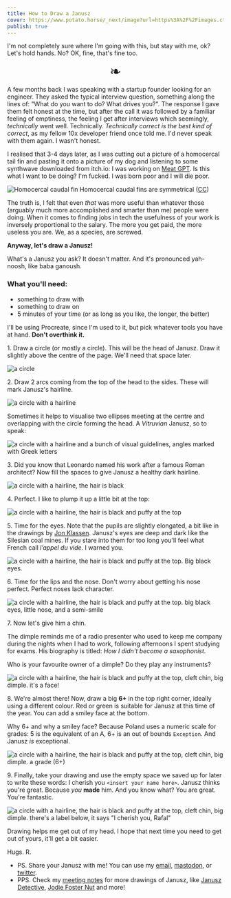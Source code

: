 ```yaml
---
title: How to Draw a Janusz
cover: https://www.potato.horse/_next/image?url=https%3A%2F%2Fimages.ctfassets.net%2Fhyylafu4fjks%2F1x6XqliqGQPXTodDVCogp0%2F14e3c09213cf95389e73150fdbc06763%2FUntitled_Artwork_96.png&w=2048&q=75
publish: true
---
```


I'm not completely sure where I'm going with this, but stay with me, ok? Let's hold hands. No? OK, fine, that's fine too.

<center style='font-size: 2rem'>❧</center>

A few months back I was speaking with a startup founder looking for an engineer.  They asked the typical interview question, something along the lines of: "What do you want to do? What drives you?". The response I gave them felt honest at the time, but after the call it was followed by a familiar feeling of emptiness, the feeling I get after interviews which seemingly, *technically* went well. Technically. *Technically correct is the best kind of correct*, as my fellow 10x developer friend once told me. I'd never speak with them again. I wasn't honest.

I realised that 3-4 days later, as I was cutting out a picture of a homocercal tail fin and pasting it onto a picture of my dog and listening to some synthwave downloaded from itch.io: I was working on [Meat GPT](https://meat-gpt.sonnet.io). Is this what I want to be doing? I'm fucked. I was born poor and I will die poor.


![Homocercal caudal fin](004-fin.png)
Homocercal caudal fins are symmetrical ([CC](https://en.wikipedia.org/wiki/Fish_fin#/media/File:Barb_gonio_080525_9610_ltn_Cf.jpg))


The truth is, I felt that even *that* was more useful than whatever those (arguably much more accomplished and smarter than me) people were doing. When it comes to finding jobs in tech the usefulness of your work is inversely proportional to the salary. The more you get paid, the more useless you are. We, as a species, are screwed.

**Anyway, let's draw a Janusz!**

What's a Janusz you ask? It doesn't matter. And it's pronounced yah-noosh, like baba ganoush.

### What you'll need:

- something to draw with
- something to draw on
- 5 minutes of your time (or as long as you like, the longer, the better)

I'll be using Procreate, since I'm used to it, but pick whatever tools you have at hand. **Don't overthink it.**


1\. Draw a circle (or mostly a circle). This will be the head of Janusz. Draw it slightly above the centre of the page. We'll need that space later.

![a circle](004-01.png)

2\. Draw 2 arcs coming from the top of the head to the sides. These will mark Janusz's hairline.
 
![a circle with a hairline](004-02.png)  

Sometimes it helps to visualise two ellipses meeting at the centre and overlapping with the circle forming the head. A *Vitruvian* Janusz, so to speak:

![a circle with a hairline and a bunch of visual guidelines, angles marked with Greek letters](004-03.png)

3\. Did you know that Leonardo named his work after a famous Roman architect? Now fill the spaces to give Janusz a healthy dark hairline.

![a circle with a hairline, the hair is black](004-04.png)

4\. Perfect. I like to plump it up a little bit at the top:

![a circle with a hairline, the hair is black and puffy at the top](004-05.png)

5\. Time for the eyes. Note that the pupils are slightly elongated, a bit like in the drawings by [Jon Klassen](https://i.cbc.ca/1.4270907.1504213418!/fileImage/httpImage/image.jpg_gen/derivatives/16x9_780/jon-klassen.jpg). Janusz's eyes are deep and dark like the Silesian coal mines. If you stare into them for too long you'll feel what French call _l’appel du vide_. I warned you.

![a circle with a hairline, the hair is black and puffy at the top. Big black eyes.](004-06.png)

6\. Time for the lips and the nose. Don't worry about getting his nose perfect. Perfect noses lack character.

![a circle with a hairline, the hair is black and puffy at the top. big black eyes, little nose, and a semi-smile](004-07.png)

7\. Now let's give him a chin.

The dimple reminds me of a radio presenter who used to keep me company during the nights when I had to work, following afternoons I spent studying for exams. His biography is titled: *How I didn't become a saxophonist*.
   
Who is your favourite owner of a dimple? Do they play any instruments?

![a circle with a hairline, the hair is black and puffy at the top, cleft chin, big dimple. it's a face!](004-08.png)

8\. We're almost there! Now, draw a big **6+** in the top right corner, ideally using a different colour. Red or green is suitable for Janusz at this time of the year. You can add a smiley face at the bottom. 

Why 6+ and why a smiley face? Because Poland uses a numeric scale for grades: 5 is the equivalent of an A, 6+ is an out of bounds `Exception`. And Janusz *is* exceptional.

![a circle with a hairline, the hair is black and puffy at the top, cleft chin, big dimple. a grade (6+)](004-09.png)

9\. Finally, take your drawing and use the empty space we saved up for later to write these words: I cherish you `<insert your name here>`. Janusz thinks you're great. Because *you* **made** him. And you know what? You are great. You're fantastic.

![a circle with a hairline, the hair is black and puffy at the top, cleft chin, big dimple. there's a label below, it says "I cherish you, Rafal"](004-10.png)

Drawing helps me get out of my head. I hope that next time you need to get out of yours, it'll get a bit easier.


Hugs.
R.

- PS. Share your Janusz with me! You can use my [email](mailto:hello@sonnet.io), [mastodon](https://mastodon.cloud/@raf), or [twitter](https://twitter.com/rafalpast).
- PPS. Check my [meeting notes](https://potato.horse) for more drawings of Janusz, like [Janusz Detective](https://www.potato.horse/p/4ZPPRo37jC3hrFg4RCX5rz), [Jodie Foster Nut](https://www.potato.horse/p/6ChJKGuyRCltoTFqj3zMCK)  and more!